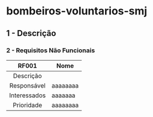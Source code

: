 # bombeiros-voluntarios-smj

## 1 - Descrição



### 2 - Requisitos Não Funcionais

RF001 | Nome 
:---------: | ---------- | 
|Descrição|
Responsável |aaaaaaaa   |
Interessados | aaaaaaa     |
Prioridade |   aaaaaaaa   |
